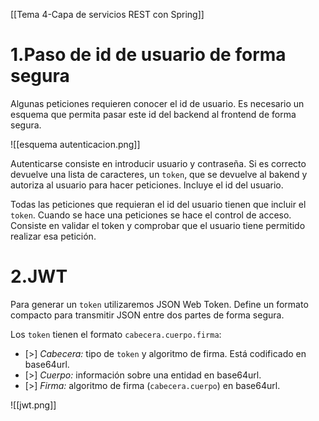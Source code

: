 [[Tema 4-Capa de servicios REST con Spring]]

# 1.Paso de id de usuario de forma segura
Algunas peticiones requieren conocer el id de usuario. Es necesario un esquema que permita pasar este id del backend al frontend de forma segura. 

![[esquema autenticacion.png]]

Autenticarse consiste en introducir usuario y contraseña. Si es correcto devuelve una lista de caracteres, un `token`, que se devuelve al bakend y autoriza al usuario para hacer peticiones. Incluye el id del usuario.

Todas las peticiones que requieran el id del usuario tienen que incluir el `token`. Cuando se hace una peticiones se hace el control de acceso. Consiste en validar el token y comprobar que el usuario tiene permitido realizar esa petición.

# 2.JWT
Para generar un `token` utilizaremos JSON Web Token. Define un formato compacto para transmitir JSON entre dos partes de forma segura. 

Los `token` tienen el formato `cabecera.cuerpo.firma`:
+ [>] *Cabecera:* tipo de `token` y algoritmo de firma. Está codificado en base64url.
+ [>] *Cuerpo:* información sobre una entidad en base64url.
+ [>] *Firma:* algoritmo de firma (`cabecera.cuerpo`) en base64url.

![[jwt.png]]

